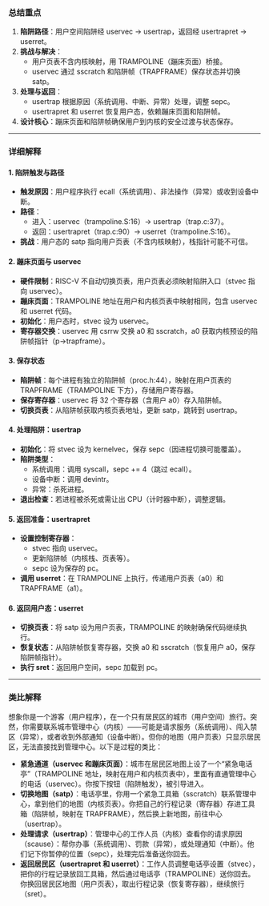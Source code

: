 ### 总结重点

1. **陷阱路径**：用户空间陷阱经 uservec → usertrap，返回经 usertrapret → userret。
2. **挑战与解决**：
    - 用户页表不含内核映射，用 TRAMPOLINE（蹦床页面）桥接。
    - uservec 通过 sscratch 和陷阱帧（TRAPFRAME）保存状态并切换 satp。
3. **处理与返回**：
    - usertrap 根据原因（系统调用、中断、异常）处理，调整 sepc。
    - usertrapret 和 userret 恢复用户态，依赖蹦床页面和陷阱帧。
4. **设计核心**：蹦床页面和陷阱帧确保用户到内核的安全过渡与状态保存。

---

### 详细解释


#### 1. 陷阱触发与路径

- **触发原因**：用户程序执行 ecall（系统调用）、非法操作（异常）或收到设备中断。
- **路径**：
    - 进入：uservec（trampoline.S:16）→ usertrap（trap.c:37）。  
    - 返回：usertrapret（trap.c:90）→ userret（trampoline.S:16）。  
- **挑战**：用户态的 satp 指向用户页表（不含内核映射），栈指针可能不可信。

#### 2. 蹦床页面与 uservec

- **硬件限制**：RISC-V 不自动切换页表，用户页表必须映射陷阱入口（stvec 指向 uservec）。
- **蹦床页面**：TRAMPOLINE 地址在用户和内核页表中映射相同，包含 uservec 和 userret 代码。
- **初始化**：用户态时，stvec 设为 uservec。
- **寄存器交换**：uservec 用 csrrw 交换 a0 和 sscratch，a0 获取内核预设的陷阱帧指针（p->trapframe）。

#### 3. 保存状态

- **陷阱帧**：每个进程有独立的陷阱帧（proc.h:44），映射在用户页表的 TRAPFRAME（TRAMPOLINE 下方），存储用户寄存器。
- **保存寄存器**：uservec 将 32 个寄存器（含用户 a0）存入陷阱帧。
- **切换页表**：从陷阱帧获取内核页表地址，更新 satp，跳转到 usertrap。

#### 4. 处理陷阱：usertrap

- **初始化**：将 stvec 设为 kernelvec，保存 sepc（因进程切换可能覆盖）。
- **陷阱类型**：
    - 系统调用：调用 syscall，sepc += 4（跳过 ecall）。
    - 设备中断：调用 devintr。
    - 异常：杀死进程。
- **退出检查**：若进程被杀死或需让出 CPU（计时器中断），调整逻辑。

#### 5. 返回准备：usertrapret

- **设置控制寄存器**：
    - stvec 指向 uservec。
    - 更新陷阱帧（内核栈、页表等）。
    - sepc 设为保存的 pc。
- **调用 userret**：在 TRAMPOLINE 上执行，传递用户页表（a0）和 TRAPFRAME（a1）。

#### 6. 返回用户态：userret

- **切换页表**：将 satp 设为用户页表，TRAMPOLINE 的映射确保代码继续执行。
- **恢复状态**：从陷阱帧恢复寄存器，交换 a0 和 sscratch（恢复用户 a0，保存陷阱帧指针）。
- **执行 sret**：返回用户空间，sepc 加载到 pc。

---

### 类比解释

想象你是一个游客（用户程序），在一个只有居民区的城市（用户空间）旅行。突然，你需要联系城市管理中心（内核）——可能是请求服务（系统调用）、闯入禁区（异常），或者收到外部通知（设备中断）。但你的地图（用户页表）只显示居民区，无法直接找到管理中心。以下是过程的类比：

- **紧急通道（uservec 和蹦床页面）**：城市在居民区地图上设了一个“紧急电话亭”（TRAMPOLINE 地址，映射在用户和内核页表中），里面有直通管理中心的电话（uservec）。你按下按钮（陷阱触发），被引导进入。
- **切换地图（satp）**：电话亭里，你用一个紧急工具箱（sscratch）联系管理中心，拿到他们的地图（内核页表）。你把自己的行程记录（寄存器）存进工具箱（陷阱帧，映射在 TRAPFRAME），然后换上新地图，前往中心（usertrap）。
- **处理请求（usertrap）**：管理中心的工作人员（内核）查看你的请求原因（scause）：帮你办事（系统调用）、罚款（异常），或处理通知（中断）。他们记下你暂停的位置（sepc），处理完后准备送你回去。
- **返回居民区（usertrapret 和 userret）**：工作人员调整电话亭设置（stvec），把你的行程记录放回工具箱，然后通过电话亭（TRAMPOLINE）送你回去。你换回居民区地图（用户页表），取出行程记录（恢复寄存器），继续旅行（sret）。